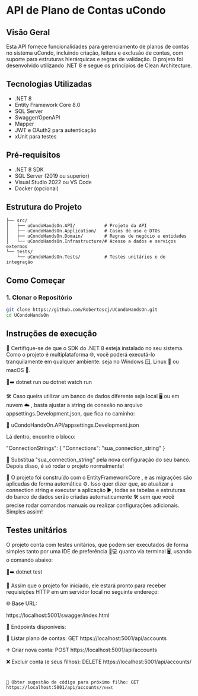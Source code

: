 # API de Plano de Contas uCondo

## Visão Geral
Esta API fornece funcionalidades para gerenciamento de planos de contas no sistema uCondo, incluindo criação, leitura e exclusão de contas, com suporte para estruturas hierárquicas e regras de validação. O projeto foi desenvolvido utilizando .NET 8 e segue os princípios de Clean Architecture.

## Tecnologias Utilizadas
- .NET 8
- Entity Framework Core 8.0
- SQL Server
- Swagger/OpenAPI
- Mapper
- JWT e OAuth2 para autenticação
- xUnit para testes

## Pré-requisitos
- .NET 8 SDK
- SQL Server (2019 ou superior)
- Visual Studio 2022 ou VS Code
- Docker (opcional)

## Estrutura do Projeto
```plaintext
├── src/
│   ├── uCondoHandsOn.API/           # Projeto da API
│   ├── uCondoHandsOn.Application/   # Casos de uso e DTOs       
│   ├── uCondoHandsOn.Domain/        # Regras de negócio e entidades
│   └── uCondoHandsOn.Infrastructure/# Acesso a dados e serviços externos   
└── tests/
    └── uCondoHandsOn.Tests/         # Testes unitários e de integração
```

## Como Começar

### 1. Clonar o Repositório
```bash
git clone https://github.com/Robertoscj/UCondoHandsOn.git 
cd UCondoHandsOn
```
## Instruções de execução

🔧 Certifique-se de que o SDK do .NET 8 esteja instalado no seu sistema. Como o projeto é multiplataforma 🌐, você poderá executá-lo tranquilamente em qualquer ambiente: seja no Windows 🪟, Linux 🐧 ou macOS 🍎.

🧪➡️ dotnet run ou dotnet watch run 

🛠️ Caso queira utilizar um banco de dados diferente seja local 🖥️ ou em nuvem ☁️ , basta ajustar a string de conexão no arquivo appsettings.Development.json, que fica no caminho:

📁 uCondoHandsOn.API/appsettings.Development.json

Lá dentro, encontre o bloco:

"ConnectionStrings": {
  "Connections": "sua_connection_string"
}

🔄 Substitua "sua_connection_string" pela nova configuração do seu banco. Depois disso, é só rodar o projeto normalmente!

🧩 O projeto foi construído com o EntityFrameworkCore , e as migrações são aplicadas de forma automática ⚙️. Isso quer dizer que, ao atualizar a connection string e executar a aplicação ▶️, todas as tabelas e estruturas do banco de dados serão criadas automaticamente 🛠️ sem que você precise rodar comandos manuais ou realizar configurações adicionais. Simples assim!

## Testes unitários

O projeto conta com testes unitários, que podem ser executados de forma simples tanto por uma IDE de preferência 🧠💻 quanto via terminal 🖥️, usando o comando abaixo:

🧪➡️ dotnet test

🚀 Assim que o projeto for iniciado, ele estará pronto para receber requisições HTTP em um servidor local no seguinte endereço:

🌐 Base URL:

https://localhost:5001/swagger/index.html

📌 Endpoints disponíveis:

📄 Listar plano de contas:
GET https://localhost:5001/api/accounts

➕ Criar nova conta:
POST https://localhost:5001/api/accounts

❌ Excluir conta (e seus filhos):
DELETE https://localhost:5001/api/accounts/<code>

🔢 Obter sugestão de código para próximo filho:
GET https://localhost:5001/api/accounts/<code>/next



